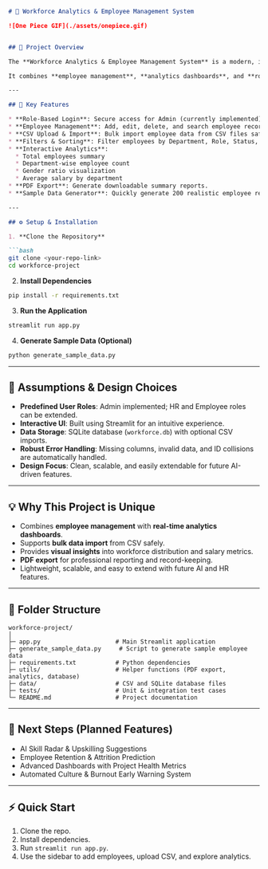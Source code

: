 
````markdown
# 🌟 Workforce Analytics & Employee Management System

![One Piece GIF](./assets/onepiece.gif)


## 📌 Project Overview

The **Workforce Analytics & Employee Management System** is a modern, interactive solution for managing employee records, analyzing workforce data in real-time, and generating professional reports.

It combines **employee management**, **analytics dashboards**, and **role-based access** to help organizations make informed HR and operational decisions.

---

## 🔑 Key Features

* **Role-Based Login**: Secure access for Admin (currently implemented), HR, and Employee roles.
* **Employee Management**: Add, edit, delete, and search employee records with ease.
* **CSV Upload & Import**: Bulk import employee data from CSV files safely, with automatic handling of missing columns.
* **Filters & Sorting**: Filter employees by Department, Role, Status, Gender, Skills; search and sort by multiple criteria.
* **Interactive Analytics**:
  * Total employees summary
  * Department-wise employee count
  * Gender ratio visualization
  * Average salary by department
* **PDF Export**: Generate downloadable summary reports.
* **Sample Data Generator**: Quickly generate 200 realistic employee records for testing and demo purposes.

---

## ⚙️ Setup & Installation

1. **Clone the Repository**

```bash
git clone <your-repo-link>
cd workforce-project
````

2. **Install Dependencies**

```bash
pip install -r requirements.txt
```

3. **Run the Application**

```bash
streamlit run app.py
```

4. **Generate Sample Data (Optional)**

```bash
python generate_sample_data.py
```

---

## 📝 Assumptions & Design Choices

* **Predefined User Roles**: Admin implemented; HR and Employee roles can be extended.
* **Interactive UI**: Built using Streamlit for an intuitive experience.
* **Data Storage**: SQLite database (`workforce.db`) with optional CSV imports.
* **Robust Error Handling**: Missing columns, invalid data, and ID collisions are automatically handled.
* **Design Focus**: Clean, scalable, and easily extendable for future AI-driven features.

---

## 💡 Why This Project is Unique

* Combines **employee management** with **real-time analytics dashboards**.
* Supports **bulk data import** from CSV safely.
* Provides **visual insights** into workforce distribution and salary metrics.
* **PDF export** for professional reporting and record-keeping.
* Lightweight, scalable, and easy to extend with future AI and HR features.

---

## 📁 Folder Structure

```
workforce-project/
│
├─ app.py                     # Main Streamlit application
├─ generate_sample_data.py     # Script to generate sample employee data
├─ requirements.txt           # Python dependencies
├─ utils/                     # Helper functions (PDF export, analytics, database)
├─ data/                      # CSV and SQLite database files
├─ tests/                     # Unit & integration test cases
└─ README.md                  # Project documentation
```

---

## 🚀 Next Steps (Planned Features)

* AI Skill Radar & Upskilling Suggestions
* Employee Retention & Attrition Prediction
* Advanced Dashboards with Project Health Metrics
* Automated Culture & Burnout Early Warning System

---

## ⚡ Quick Start

1. Clone the repo.
2. Install dependencies.
3. Run `streamlit run app.py`.
4. Use the sidebar to add employees, upload CSV, and explore analytics.

```


